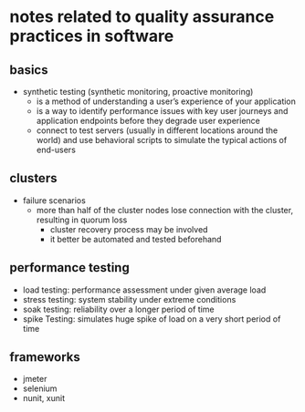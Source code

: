 # notes related to quality assurance practices in software

## basics

- synthetic testing (synthetic monitoring, proactive monitoring)
  - is a method of understanding a user’s experience of your application
  - is a way to identify performance issues with key user journeys and application endpoints before they degrade user experience
  - connect to test servers (usually in different locations around the world) and use behavioral scripts to simulate the typical actions of end-users


## clusters

- failure scenarios
  - more than half of the cluster nodes lose connection with the cluster, resulting in quorum loss
    - cluster recovery process may be involved
    - it better be automated and tested beforehand


## performance testing

- load testing: performance assessment under given average load
- stress testing: system stability under extreme conditions
- soak testing: reliability over a longer period of time
- spike Testing: simulates huge spike of load on a very short period of time


## frameworks

- jmeter
- selenium
- nunit, xunit
